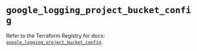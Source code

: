 # `google_logging_project_bucket_config`

Refer to the Terraform Registry for docs: [`google_logging_project_bucket_config`](https://registry.terraform.io/providers/hashicorp/google-beta/5.43.0/docs/resources/google_logging_project_bucket_config).
